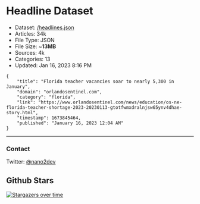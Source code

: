 # Headline Dataset

- Dataset: [/headlines.json](https://raw.githubusercontent.com/fwd/news/master/headlines.json) 
- Articles: 34k
- File Type: JSON
- File Size: ~**13MB**
- Sources: 4k
- Categories: 13
- Updated: Jan 16, 2023 8:16 PM

```
{
    "title": "Florida teacher vacancies soar to nearly 5,300 in January",
    "domain": "orlandosentinel.com",
    "category": "florida",
    "link": "https://www.orlandosentinel.com/news/education/os-ne-florida-teacher-shortage-2023-20230113-gtotfwmxdralnjsw65ynv4dhae-story.html",
    "timestamp": 1673845464,
    "published": "January 16, 2023 12:04 AM"
}
```

---

### Contact 

Twitter: [@nano2dev](https://twitter.com/nano2dev)

## Github Stars

[![Stargazers over time](https://starchart.cc/fwd/news.svg)](https://starchart.cc/fwd/news)
